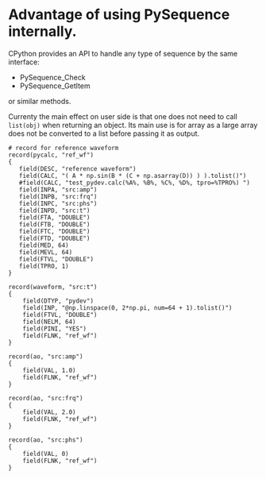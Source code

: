 # Advantage of using PySequence internally.

CPython provides an API to handle any type of
sequence by the same interface:

* PySequence_Check
* PySequence_GetItem

or similar methods.

Currenty the main effect on user side is that one does not need to call
`list(obj)` when returning an object. Its main use is for array as
a large array does not be converted to a list before passing it
as output.


```
# record for reference waveform
record(pycalc, "ref_wf")
{
   field(DESC, "reference waveform")
   field(CALC, "( A * np.sin(B * (C + np.asarray(D)) ) ).tolist()")
   #field(CALC, "test_pydev.calc(%A%, %B%, %C%, %D%, tpro=%TPRO%) ")
   field(INPA, "src:amp")
   field(INPB, "src:frq")
   field(INPC, "src:phs")
   field(INPD, "src:t")
   field(FTA, "DOUBLE")
   field(FTB, "DOUBLE")
   field(FTC, "DOUBLE")
   field(FTD, "DOUBLE")
   field(MED, 64)
   field(MEVL, 64)
   field(FTVL, "DOUBLE")
   field(TPRO, 1)
}

record(waveform, "src:t")
{
    field(DTYP, "pydev")
    field(INP, "@np.linspace(0, 2*np.pi, num=64 + 1).tolist()")
    field(FTVL, "DOUBLE")
    field(NELM, 64)
    field(PINI, "YES")
    field(FLNK, "ref_wf")
}

record(ao, "src:amp")
{
    field(VAL, 1.0)
    field(FLNK, "ref_wf")
}

record(ao, "src:frq")
{
    field(VAL, 2.0)
    field(FLNK, "ref_wf")
}

record(ao, "src:phs")
{
    field(VAL, 0)
    field(FLNK, "ref_wf")
}



```
